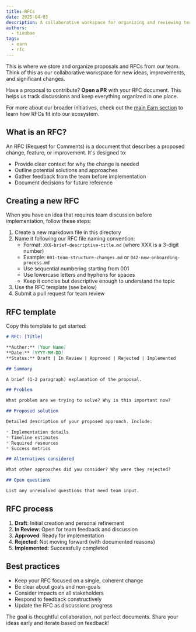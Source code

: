 ```yaml
---
title: RFCs
date: 2025-04-03
description: A collaborative workspace for organizing and reviewing team proposals, ideas, and significant changes through structured RFC documents
authors: 
  - tieubao
tags:
  - earn
  - rfc
---
```


This is where we store and organize proposals and RFCs from our team. Think of this as our collaborative workspace for new ideas, improvements, and significant changes.

Have a proposal to contribute? **Open a PR** with your RFC document. This helps us track discussions and keep everything organized in one place.

For more about our broader initiatives, check out the [main Earn section](../earn/README.md) to learn how RFCs fit into our ecosystem.

## What is an RFC?

An RFC (Request for Comments) is a document that describes a proposed change, feature, or improvement. It's designed to:

* Provide clear context for why the change is needed
* Outline potential solutions and approaches
* Gather feedback from the team before implementation
* Document decisions for future reference

## Creating a new RFC

When you have an idea that requires team discussion before implementation, follow these steps:

1. Create a new markdown file in this directory
2. Name it following our RFC file naming convention:
   * Format: `XXX-brief-descriptive-title.md` (where XXX is a 3-digit number)
   * Example: `001-team-structure-changes.md` or `042-new-onboarding-process.md`
   * Use sequential numbering starting from 001
   * Use lowercase letters and hyphens for spaces
   * Keep it concise but descriptive enough to understand the topic
3. Use the RFC template (see below)
4. Submit a pull request for team review

## RFC template

Copy this template to get started:

```markdown
# RFC: [Title]

**Author:** [Your Name]
**Date:** [YYYY-MM-DD]
**Status:** Draft | In Review | Approved | Rejected | Implemented

## Summary

A brief (1-2 paragraph) explanation of the proposal.

## Problem

What problem are we trying to solve? Why is this important now?

## Proposed solution

Detailed description of your proposed approach. Include:

* Implementation details
* Timeline estimates
* Required resources
* Success metrics

## Alternatives considered

What other approaches did you consider? Why were they rejected?

## Open questions

List any unresolved questions that need team input.
```

## RFC process

1. **Draft**: Initial creation and personal refinement
2. **In Review**: Open for team feedback and discussion
3. **Approved**: Ready for implementation
4. **Rejected**: Not moving forward (with documented reasons)
5. **Implemented**: Successfully completed

## Best practices

* Keep your RFC focused on a single, coherent change
* Be clear about goals and non-goals
* Consider impacts on all stakeholders
* Respond to feedback constructively
* Update the RFC as discussions progress

The goal is thoughtful collaboration, not perfect documents. Share your ideas early and iterate based on feedback!
